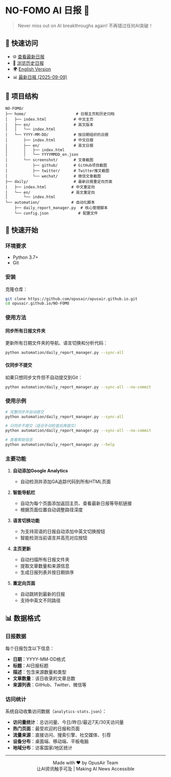 # NO-FOMO AI 日报 🤖

> Never miss out on AI breakthroughs again! 不再错过任何AI突破！

## 🔗 快速访问

- 🌐 [查看最新日报](https://opusair.github.io/NO-FOMO/daily/)
- 📅 [浏览历史日报](https://opusair.github.io/NO-FOMO/home/)
- 🌍 [English Version](https://opusair.github.io/NO-FOMO/home/en/)
- 📊 [最新日报 (2025-09-09)](https://opusair.github.io/NO-FOMO/home/2025-09-09/)

## 📂 项目结构

```
NO-FOMO/
├── home/                      # 日报主页和历史归档
│   ├── index.html            # 中文主页
│   ├── en/                   # 英文版本
│   │   └── index.html        
│   └── YYYY-MM-DD/           # 按日期组织的日报
│       ├── index.html        # 中文日报
│       ├── en/               # 英文日报
│       │   ├── index.html
│       │   └── YYYYMMDD_en.json
│       └── screenshot/       # 文章截图
│           ├── github/       # GitHub项目截图
│           ├── twitter/      # Twitter推文截图
│           └── wechat/       # 微信文章截图
├── daily/                    # 最新日报重定向页面
│   ├── index.html           # 中文重定向
│   └── en/                  # 英文重定向
│       └── index.html
└── automation/              # 自动化脚本
    ├── daily_report_manager.py  # 核心管理脚本
    └── config.json             # 配置文件
```

## 🚀 快速开始

### 环境要求

- Python 3.7+
- Git

### 安装

克隆仓库：
```bash
git clone https://github.com/opusair/opusair.github.io.git
cd opusair.github.io/NO-FOMO
```


### 使用方法

#### 同步所有日报文件夹

更新所有日期文件夹的导航、语言切换和分析代码：

```bash
python automation/daily_report_manager.py --sync-all
```

#### 仅同步不提交

如果只想同步文件但不自动提交到Git：

```bash
python automation/daily_report_manager.py --sync-all --no-commit
```

### 使用示例

```bash
# 完整同步并自动提交
python automation/daily_report_manager.py --sync-all

# 只同步不提交（适合手动检查后再提交）
python automation/daily_report_manager.py --sync-all --no-commit

# 查看帮助信息
python automation/daily_report_manager.py --help
```

### 主要功能

1. **自动添加Google Analytics**
   - 自动检测并添加GA追踪代码到所有HTML页面

2. **智能导航栏**
   - 自动为每个页面添加返回主页、查看最新日报等导航链接
   - 根据页面位置自动调整路径深度

3. **语言切换功能**
   - 为支持双语的日报自动添加中英文切换按钮
   - 智能检测当前语言并高亮对应按钮

4. **主页更新**
   - 自动扫描所有日报文件夹
   - 提取文章数量和来源信息
   - 生成日报列表并按日期排序

5. **重定向页面**
   - 自动跳转到最新的日报
   - 支持中英文不同路径

## 📊 数据格式

### 日报数据

每个日报包含以下信息：

- **日期**：YYYY-MM-DD格式
- **标题**：AI日报标题
- **描述**：包含来源数量和类型
- **文章数量**：该日收录的文章总数
- **来源列表**：GitHub、Twitter、微信等

### 访问统计

系统自动收集访问数据（`analytics-stats.json`）：

- **访问量统计**：总访问量、今日/昨日/最近7天/30天访问量
- **热门页面**：最受欢迎的日报和页面
- **流量来源**：直接访问、搜索引擎、社交媒体、引荐
- **设备分布**：桌面端、移动端、平板电脑
- **地域分布**：访客国家/地区统计
---

<p align="center">
  Made with ❤️ by OpusAir Team<br>
  让AI资讯触手可及 | Making AI News Accessible
</p>